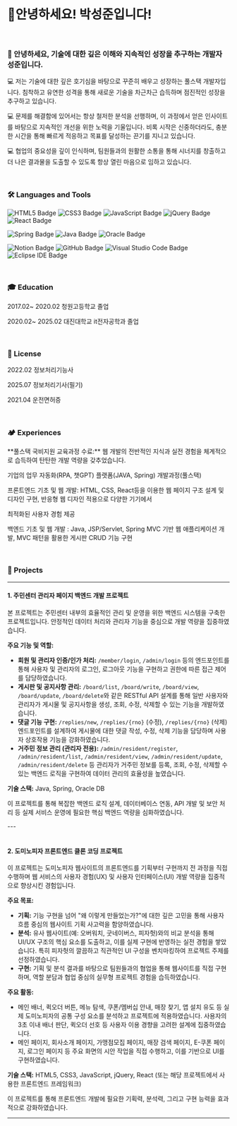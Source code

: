 <h1>👋안녕하세요! 박성준입니다!</h1>
<br>

### 🙋 안녕하세요, 기술에 대한 깊은 이해와 지속적인 성장을 추구하는 개발자 **성준**입니다.

💻 저는 기술에 대한 깊은 호기심을 바탕으로 꾸준히 배우고 성장하는 풀스택 개발자입니다. 침착하고 유연한 성격을 통해 새로운 기술을 차근차근 습득하며 점진적인 성장을 추구하고 있습니다.

💻 문제를 해결함에 있어서는 항상 철저한 분석을 선행하며, 이 과정에서 얻은 인사이트를 바탕으로 지속적인 개선을 위한 노력을 기울입니다. 비록 시작은 신중하더라도, 충분한 시간을 통해 빠르게 적응하고 목표를 달성하는 끈기를 지니고 있습니다.

💻 협업의 중요성을 깊이 인식하며, 팀원들과의 원활한 소통을 통해 시너지를 창출하고 더 나은 결과물을 도출할 수 있도록 항상 열린 마음으로 임하고 있습니다.

<br>

### 🛠 Languages and Tools
<p>
  <!-- Frontend -->
  <img src="https://img.shields.io/badge/HTML5-E34F26?style=flat-square&logo=html5&logoColor=fff" alt="HTML5 Badge"/>
  <img src="https://img.shields.io/badge/CSS3-1572B6?style=flat-square&logo=css3&logoColor=fff" alt="CSS3 Badge"/>
  <img src="https://img.shields.io/badge/JavaScript-F7DF1E?style=flat-square&logo=JavaScript&logoColor=fff" alt="JavaScript Badge"/>
  <img src="https://img.shields.io/badge/jQuery-0769AD?style=flat-square&logo=jQuery&logoColor=fff" alt="jQuery Badge"/>
  <img src="https://img.shields.io/badge/React-61DAFB?style=flat-square&logo=React&logoColor=fff" alt="React Badge"/>
</p>
<p>
  <!-- Backend & Database -->
  <img src="https://img.shields.io/badge/Spring-6DB33F?style=flat-square&logo=spring&logoColor=fff" alt="Spring Badge"/>
  <img src="https://img.shields.io/badge/JAVA-8F0000?style=flat-square&logo=Java&logoColor=4479A1" alt="Java Badge"/>
  <img src="https://img.shields.io/badge/Oracle-F80000?style=flat-square&logo=Oracle&logoColor=4479A1" alt="Oracle Badge"/>
</p>
<p>
  <!-- Tools & Collaboration -->
  <img src="https://img.shields.io/badge/Notion-ffffff?style=flat-square&logo=Notion&logoColor=black" alt="Notion Badge"/>
  <img src="https://img.shields.io/badge/GitHub-gray?style=flat-square&logo=GitHub&logoColor=black" alt="GitHub Badge"/>
  <img src="https://img.shields.io/badge/Visual Studio Code-007ACC?style=flat-square&logo=visualstudiocode&logoColor=#007ACC" alt="Visual Studio Code Badge"/>
  <img src="https://img.shields.io/badge/Eclipse IDE-2C2255?style=flat-square&logo=eclipseide&logoColor=#fff" alt="Eclipse IDE Badge"/>
</p>

<br>


### 🎓 Education 
<p>2017.02~ 2020.02 청원고등학교 졸업</p>
<p>2020.02~ 2025.02 대진대학교 it전자공학과 졸업</p>
<br>

### 📜 License
<p>2022.02 정보처리기능사</p>
<p>2025.07 정보처리기사(필기)</p>
<p>2021.04 운전면허증</p>
<br>

### 🏕️ Experiences
<p>
  **풀스택 국비지원 교육과정 수료:** 웹 개발의 전반적인 지식과 실전 경험을 체계적으로 습득하여 탄탄한 개발 역량을 갖추었습니다.
 
기업의 업무 자동화(RPA, 챗GPT) 플랫폼(JAVA, Spring) 개발과정(풀스택)
<p>프론트엔드 기초 및 웹 개발: HTML, CSS, React등을 이용한 웹 페이지 구조 설계 및 디자인 구현, 반응형 웹 디자인 적용으로 다양한 기기에서</p>
<p>최적화된 사용자 경험 제공</p>
<p>백엔드 기초 및 웹 개발 : Java, JSP/Servlet, Spring MVC 기반 웹 애플리케이션 개발, MVC 패턴을 활용한 게시판 CRUD 기능 구현</p>

</p>

<br>

### 🚀 Projects
---
#### **1. 주민센터 관리자 페이지 백엔드 개발 프로젝트**
본 프로젝트는 주민센터 내부의 효율적인 관리 및 운영을 위한 백엔드 시스템을 구축한 프로젝트입니다. 안정적인 데이터 처리와 관리자 기능을 중심으로 개발 역량을 집중하였습니다.

**주요 기능 및 역할:**
*   **회원 및 관리자 인증/인가 처리:** `/member/login`, `/admin/login` 등의 엔드포인트를 통해 사용자 및 관리자의 로그인, 로그아웃 기능을 구현하고 권한에 따른 접근 제어를 담당하였습니다. 
*   **게시판 및 공지사항 관리:** `/board/list`, `/board/write`, `/board/view`, `/board/update`, `/board/delete`와 같은 RESTful API 설계를 통해 일반 사용자와 관리자가 게시물 및 공지사항을 생성, 조회, 수정, 삭제할 수 있는 기능을 개발하였습니다. 
*   **댓글 기능 구현:** `/replies/new`, `/replies/{rno}` (수정), `/replies/{rno}` (삭제) 엔드포인트를 설계하여 게시물에 대한 댓글 작성, 수정, 삭제 기능을 담당하며 사용자 상호작용 기능을 강화하였습니다. 
*   **거주민 정보 관리 (관리자 전용):** `/admin/resident/register`, `/admin/resident/list`, `/admin/resident/view`, `/admin/resident/update`, `/admin/resident/delete` 등 관리자가 거주민 정보를 등록, 조회, 수정, 삭제할 수 있는 백엔드 로직을 구현하여 데이터 관리의 효율성을 높였습니다. 

**기술 스택:** Java, Spring, Oracle DB

이 프로젝트를 통해 복잡한 백엔드 로직 설계, 데이터베이스 연동, API 개발 및 보안 처리 등 실제 서비스 운영에 필요한 핵심 백엔드 역량을 심화하였습니다.

---<br><br>
#### **2. 도미노피자 프론트엔드 클론 코딩 프로젝트**
이 프로젝트는 도미노피자 웹사이트의 프론트엔드를 기획부터 구현까지 전 과정을 직접 수행하며 웹 서비스의 사용자 경험(UX) 및 사용자 인터페이스(UI) 개발 역량을 집중적으로 향상시킨 경험입니다.

**주요 목표:**
*   **기획:** 기능 구현을 넘어 "왜 이렇게 만들었는가?"에 대한 깊은 고민을 통해 사용자 흐름 중심의 웹사이트 기획 사고력을 함양하였습니다. 
*   **분석:** 유사 웹사이트(예: 오버워치, 굿네이버스, 피자헛)와의 비교 분석을 통해 UI/UX 구조의 핵심 요소를 도출하고, 이를 실제 구현에 반영하는 실전 경험을 쌓았습니다. 특히 피자헛의 깔끔하고 직관적인 UI 구성을 벤치마킹하여 프로젝트 주제를 선정하였습니다.
*   **구현:** 기획 및 분석 결과를 바탕으로 팀원들과의 협업을 통해 웹사이트를 직접 구현하며, 역할 분담과 협업 중심의 실무형 프로젝트 경험을 습득하였습니다. 

**주요 활동:**
*   메인 배너, 퀵오더 버튼, 메뉴 탐색, 쿠폰/멤버십 안내, 매장 찾기, 앱 설치 유도 등 실제 도미노피자의 공통 구성 요소를 분석하고 프로젝트에 적용하였습니다. 사용자의 3초 이내 배너 판단, 퀵오더 선호 등 사용자 이용 경향을 고려한 설계에 집중하였습니다.
*   메인 페이지, 회사소개 페이지, 가맹점모집 페이지, 매장 검색 페이지, E-쿠폰 페이지, 로그인 페이지 등 주요 화면의 시안 작업을 직접 수행하고, 이를 기반으로 UI를 구현하였습니다. 

**기술 스택:** HTML5, CSS3, JavaScript, jQuery, React (또는 해당 프로젝트에서 사용한 프론트엔드 프레임워크)

이 프로젝트를 통해 프론트엔드 개발에 필요한 기획력, 분석력, 그리고 구현 능력을 효과적으로 강화하였습니다.

---

<br>

